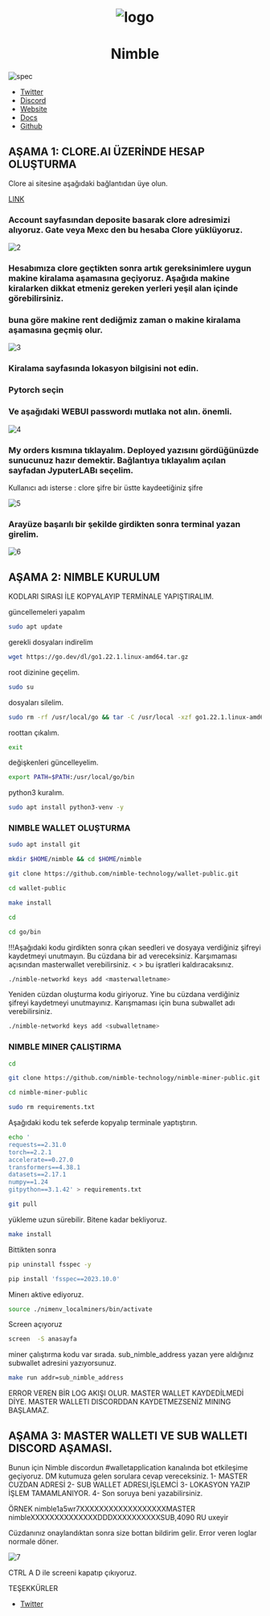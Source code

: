 # <h1 align="center">![logo](https://github.com/uzeyirce/Nimble-kurulum/assets/85512132/888baff5-7679-4365-a4be-5fb385cc3a0c)</h1>

# <h1 align="center">Nimble</h1>

![spec](https://github.com/uzeyirce/Nimble/assets/85512132/995fb34b-6c85-418f-bde2-69f9a2e17d6d)

* [Twitter](https://twitter.com/Nimble_Network)
* [Discord](https://discord.gg/mFZKS5Ev)
* [Website](https://www.nimble.technology/tokenomics)
* [Docs](https://github.com/nimble-technology/nimble-wiki)
* [Github](https://github.com/nimble-technology)

## AŞAMA 1: CLORE.AI ÜZERİNDE HESAP OLUŞTURMA

Clore ai sitesine aşağıdaki bağlantıdan üye olun.

[LINK](https://clore.ai?ref_id=wrxtelh2)



### Account sayfasından deposite basarak clore adresimizi alıyoruz. Gate veya Mexc den bu hesaba Clore yüklüyoruz. 

![2](https://github.com/uzeyirce/Nimble-kurulum/assets/85512132/2f339cc8-cf9e-4136-8dc0-a87f900035a4)



### Hesabımıza clore geçtikten sonra artık gereksinimlere uygun makine kiralama aşamasına geçiyoruz. Aşağıda makine kiralarken dikkat etmeniz gereken yerleri  yeşil alan içinde görebilirsiniz.
### buna göre makine rent dediğmiz zaman o makine kiralama aşamasına geçmiş olur. 
![3](https://github.com/uzeyirce/Nimble-kurulum/assets/85512132/17c6524a-71c7-4f8c-bfc8-cc46a1885b99)


### Kiralama sayfasında lokasyon bilgisini not edin.
### Pytorch seçin
### Ve aşağıdaki WEBUI passwordı mutlaka not alın. önemli.

![4](https://github.com/uzeyirce/Nimble-kurulum/assets/85512132/7dd15751-4004-4e1f-a0bc-e836c048261c)

###  My orders kısmına tıklayalım. Deployed yazısını gördüğünüzde sunucunuz hazır demektir. Bağlantıya tıklayalım açılan sayfadan JyputerLABı seçelim.
Kullanıcı adı isterse : clore
şifre bir üstte kaydeetiğiniz şifre

![5](https://github.com/uzeyirce/Nimble-kurulum/assets/85512132/9629f050-0f50-4e2b-bd3a-0f2b3d1f62eb)


### Arayüze başarılı bir şekilde girdikten sonra terminal yazan girelim.

![6](https://github.com/uzeyirce/Nimble-kurulum/assets/85512132/fe8ffb27-8a52-4c19-90ec-59b237df5dcc)


## AŞAMA 2: NIMBLE KURULUM
KODLARI SIRASI İLE KOPYALAYIP TERMİNALE YAPIŞTIRALIM. 


güncellemeleri yapalım

```bash
sudo apt update
```

gerekli dosyaları indirelim

```bash
wget https://go.dev/dl/go1.22.1.linux-amd64.tar.gz
```

root dizinine geçelim.
```bash
sudo su
```
dosyaları silelim.
```bash
sudo rm -rf /usr/local/go && tar -C /usr/local -xzf go1.22.1.linux-amd64.tar.gz
```

roottan çıkalım.
```bash
exit
```

değişkenleri güncelleyelim.
```bash
export PATH=$PATH:/usr/local/go/bin
```

python3 kuralım.
```bash
sudo apt install python3-venv -y
```


### NIMBLE WALLET OLUŞTURMA


```bash
sudo apt install git
```

```bash
mkdir $HOME/nimble && cd $HOME/nimble
```

```bash
git clone https://github.com/nimble-technology/wallet-public.git
```

```bash
cd wallet-public
```

```bash
make install
```

```bash
cd
```

```bash
cd go/bin
```

!!!Aşağıdaki kodu girdikten sonra çıkan seedleri ve dosyaya verdiğiniz şifreyi kaydetmeyi unutmayın. Bu cüzdana bir ad vereceksiniz. Karşımaması açısından masterwallet verebilirsiniz. <  > bu işratleri kaldıracaksınız.

```bash
./nimble-networkd keys add <masterwalletname>
```

Yeniden cüzdan oluşturma kodu giriyoruz. Yine bu cüzdana verdiğiniz şifreyi kaydetmeyi unutmayınız. Karışmaması için buna subwallet adı verebilirsiniz.
```bash
./nimble-networkd keys add <subwalletname>
```

### NIMBLE MINER ÇALIŞTIRMA

```bash
cd
```

```bash
git clone https://github.com/nimble-technology/nimble-miner-public.git
```

```bash
cd nimble-miner-public
```

```bash
sudo rm requirements.txt
```


Aşağıdaki kodu tek seferde kopyalıp terminale yaptıştırın.

```bash
echo '
requests==2.31.0
torch==2.2.1
accelerate==0.27.0
transformers==4.38.1
datasets==2.17.1
numpy==1.24
gitpython==3.1.42' > requirements.txt
```

```bash
git pull
```

yükleme uzun sürebilir. Bitene kadar bekliyoruz.
```bash
make install
```
Bittikten sonra

```bash
pip uninstall fsspec -y
```

```bash
pip install 'fsspec==2023.10.0'
```

Minerı aktive ediyoruz.

```bash
source ./nimenv_localminers/bin/activate
```

Screen açıyoruz

```bash
screen  -S anasayfa
```

miner çalıştırma kodu var sırada. sub_nimble_address yazan yere aldığınız subwallet adresini yazıyorsunuz.

```bash
make run addr=sub_nimble_address
```

ERROR VEREN BİR LOG AKIŞI OLUR. MASTER WALLET KAYDEDİLMEDİ DİYE. MASTER WALLETI DISCORDDAN  KAYDETMEZSENİZ MINING BAŞLAMAZ.



## AŞAMA 3: MASTER WALLETI VE SUB WALLETI DISCORD AŞAMASI. 

Bunun için Nimble discordun #walletapplication kanalında bot etkileşime geçiyoruz. DM kutumuza gelen sorulara cevap vereceksiniz.
1-	MASTER CUZDAN ADRESİ
2-	SUB WALLET ADRESI,İŞLEMCİ
3-	LOKASYON YAZIP İŞLEM TAMAMLANIYOR.
4-  Son soruya beni yazabilirsiniz.

ÖRNEK 
nimble1a5wr7XXXXXXXXXXXXXXXXXXMASTER
nimbleXXXXXXXXXXXXXXDDDXXXXXXXXXXSUB,4090
RU
uxeyir

Cüzdanınız onaylandıktan sonra size bottan bildirim gelir. Error veren loglar normale döner.

![7](https://github.com/uzeyirce/Nimble-kurulum/assets/85512132/aa5dbc19-74d7-4552-baac-dd4f138fe89a)

CTRL A D ile screeni kapatıp çıkıyoruz.

TEŞEKKÜRLER

* [Twitter](https://twitter.com/uzeyirce)



